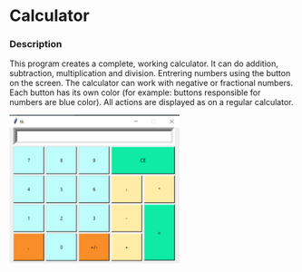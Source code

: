 # Calculator

### Description

  This program creates a complete, working calculator. It can do addition, subtraction, 
  multiplication and division. Entrering numbers using the button on the screen.
  The calculator can work with negative or fractional numbers. Each button has its own color
  (for example: buttons responsible for numbers are blue color).
  All actions are displayed as on a regular calculator. 





<img src="calc_2.png" title="calculator" width="300"/>

